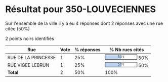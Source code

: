 # Résultat pour 350-LOUVECIENNES

Sur l'ensemble de la ville il y a eu 4 réponses dont 2 réponses avec une rue citée (50%)

2 points noirs identifiés

| Rue | Vote | % réponses | % Nb rues cités|
|-----|------|------------|----------------|
| RUE DE LA PRINCESSE | 1 | 25% | <img src="../../img/bar_50.gif" />&nbsp;50%|
| RUE VIGEE LEBRUN | 1 | 25% | <img src="../../img/bar_50.gif" />&nbsp;50%|
| **Total** | 2 | 50% | 100%|

